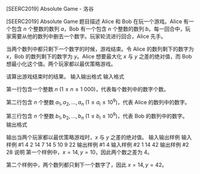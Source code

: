 



[SEERC2019] Absolute Game - 洛谷














[SEERC2019] Absolute Game
题目描述
Alice 和 Bob 在玩一个游戏。Alice 有一个包含 $n$ 个整数的数列 $a$，Bob 有一个包含 $n$ 个整数的数列 $b$。每一回合中，玩家需要从他的数列中删去一个数字。玩家轮流进行回合，Alice 先手。

当两个数列中都只剩下一个数字的时候，游戏结束。令 Alice 的数列剩下的数字为 $x$，Bob 的数列剩下的数字为 $y$。Alice 想要最大化 $x$ 与 $y$ 之差的绝对值，而 Bob 想最小化这个值。两个玩家都以最优策略游戏。

请算出游戏结束时的结果。
输入输出格式
输入格式

第一行包含一个整数 $n \ (1 \leq n \leq 1 \ 000)$，代表每个数列中的数字个数。

第二行包含 $n$ 个整数 $a_1, a_2, \dots, a_n \ (1 \leq a_i \leq 10^9)$，代表 Alice 的数列中的数字。

第三行包含 $n$ 个整数 $b_1, b_2, \dots, b_n \ (1 \leq b_i \leq 10^9)$，代表 Bob 的数列中的数字。
输出格式

输出当两个玩家都以最优策略游戏时，$x$ 与 $y$ 之差的绝对值。
输入输出样例
输入样例 #1
4
2 14 7 14
5 10 9 22
输出样例 #1
4
输入样例 #2
1
14
42
输出样例 #2
28
说明
第一个样例中，$x=14, y=10$，因此两个数之差为 $4$。

第二个样例中，两个数列都只剩下一个数字了，因此 $x=14, y=42$。






